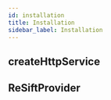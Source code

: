 ```yaml
---
id: installation
title: Installation
sidebar_label: Installation
---
```


## createHttpService

## ReSiftProvider
